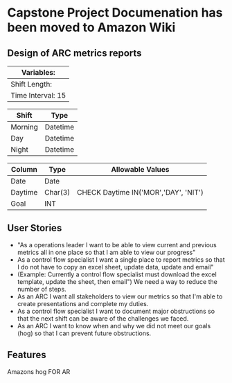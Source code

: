 # Capstone Project Documenation has been moved to Amazon Wiki 
## Design of ARC metrics reports 

| Variables: |
| ----------- | 
| Shift Length: | 
| Time Interval: 15 | 





| Shift      | Type |
| ----------- | ----------- |
| Morning     | Datetime       |
| Day   | Datetime          |
| Night   | Datetime       |


| Column     | Type | Allowable Values |
| ----------- | ----------- | ------ |
| Date     | Date       | |
| Daytime   | Char(3)        | CHECK Daytime IN('MOR','DAY', 'NIT')|
| Goal   | INT        | |
## User Stories 

- "As a operations leader I want to be able to view current and previous metrics all in one place so that I am able to view our progress" 
- As a control flow specialist I want a single place to report metrics so that I do not have to copy an excel sheet, update data, update and email" 
- (Example: Currently a control flow specialist must download the excel template, update the sheet, then email") We need a way to reduce the number of steps. 
- As an ARC I want all stakeholders to view our metrics so that I'm able to create presentations and complete my duties. 
- As a control flow specialist I want to document major obstructions so that the next shift can be aware of the challenges we faced. 
- As an ARC I want to know when and why we did not meet our goals (hog) so that I can prevent future obstructions.
## Features 
Amazons hog FOR AR

